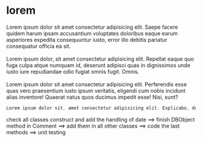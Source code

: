 
<div class='page'>
    <h1>lorem</h1>
    Lorem ipsum dolor sit amet consectetur adipisicing elit. Saepe facere quidem harum ipsam accusantium voluptates doloribus eaque earum asperiores expedita consequuntur iusto, error illo debitis pariatur consequatur officia ea sit. <br><br>
    Lorem ipsum dolor, sit amet consectetur adipisicing elit. Repellat eaque quo fuga culpa atque numquam id, deserunt adipisci quas in dignissimos unde iusto iure repudiandae odio fugiat omnis fugit. Omnis. <br><br>
    Lorem ipsum dolor sit amet consectetur adipisicing elit. Perferendis esse quas vero praesentium iusto ipsum veritatis, eligendi cum nobis incidunt alias inventore! Quaerat natus quos ducimus impedit esse! Nisi, sunt?
    
</div>

```c++
Lorem ipsum dolor sit, amet consectetur adipisicing elit. Explicabo, ducimus facilis libero repellat obcaecati ad laudantium nemo vel aliquam at, voluptatibus natus quidem, debitis odit unde suscipit reprehenderit accusantium ut.        
```

check all classes construct and add the handling of date ==> finish DBObject method in Comment ==> add them in all other classes ==> code the last methods ==> unit testing